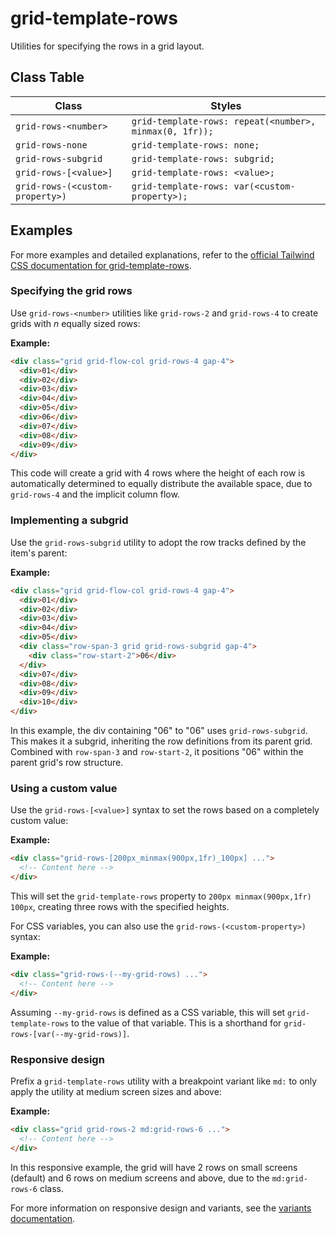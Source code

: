 # grid-template-rows

Utilities for specifying the rows in a grid layout.

## Class Table

| Class                     | Styles                                         |
| ------------------------- | ---------------------------------------------- |
| `grid-rows-<number>`      | `grid-template-rows: repeat(<number>, minmax(0, 1fr));` |
| `grid-rows-none`          | `grid-template-rows: none;`                     |
| `grid-rows-subgrid`       | `grid-template-rows: subgrid;`                  |
| `grid-rows-[<value>]`     | `grid-template-rows: <value>;`                  |
| `grid-rows-(<custom-property>)` | `grid-template-rows: var(<custom-property>);`     |

## Examples

For more examples and detailed explanations, refer to the [official Tailwind CSS documentation for grid-template-rows](https://tailwindcss.com/docs/grid-template-rows#examples).

### Specifying the grid rows

Use `grid-rows-<number>` utilities like `grid-rows-2` and `grid-rows-4` to create grids with _n_ equally sized rows:

**Example:**

```html
<div class="grid grid-flow-col grid-rows-4 gap-4">
  <div>01</div>
  <div>02</div>
  <div>03</div>
  <div>04</div>
  <div>05</div>
  <div>06</div>
  <div>07</div>
  <div>08</div>
  <div>09</div>
</div>
```

This code will create a grid with 4 rows where the height of each row is automatically determined to equally distribute the available space, due to `grid-rows-4` and the implicit column flow.

### Implementing a subgrid

Use the `grid-rows-subgrid` utility to adopt the row tracks defined by the item's parent:

**Example:**

```html
<div class="grid grid-flow-col grid-rows-4 gap-4">
  <div>01</div>
  <div>02</div>
  <div>03</div>
  <div>04</div>
  <div>05</div>
  <div class="row-span-3 grid grid-rows-subgrid gap-4">
    <div class="row-start-2">06</div>
  </div>
  <div>07</div>
  <div>08</div>
  <div>09</div>
  <div>10</div>
</div>
```

In this example, the div containing "06" to "06" uses `grid-rows-subgrid`. This makes it a subgrid, inheriting the row definitions from its parent grid. Combined with `row-span-3` and `row-start-2`, it positions "06" within the parent grid's row structure.

### Using a custom value

Use the `grid-rows-[<value>]` syntax to set the rows based on a completely custom value:

**Example:**

```html
<div class="grid-rows-[200px_minmax(900px,1fr)_100px] ...">
  <!-- Content here -->
</div>
```

This will set the `grid-template-rows` property to `200px minmax(900px,1fr) 100px`, creating three rows with the specified heights.

For CSS variables, you can also use the `grid-rows-(<custom-property>)` syntax:

**Example:**

```html
<div class="grid-rows-(--my-grid-rows) ...">
  <!-- Content here -->
</div>
```

Assuming `--my-grid-rows` is defined as a CSS variable, this will set `grid-template-rows` to the value of that variable. This is a shorthand for `grid-rows-[var(--my-grid-rows)]`.

### Responsive design

Prefix a `grid-template-rows` utility with a breakpoint variant like `md:` to only apply the utility at medium screen sizes and above:

**Example:**

```html
<div class="grid grid-rows-2 md:grid-rows-6 ...">
  <!-- Content here -->
</div>
```

In this responsive example, the grid will have 2 rows on small screens (default) and 6 rows on medium screens and above, due to the `md:grid-rows-6` class.

For more information on responsive design and variants, see the [variants documentation](https://tailwindcss.com/docs/hover-focus-and-other-states).